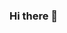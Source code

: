 ### Hi there 👋

<!--
- 🔭 I’m currently working on a memes app with django web framework
- 🌱 I’m currently learning python and database on w3 schools and freecodecamp
- 📫 How to reach me: email: henrymsechu1@gmail.com
- phone: +254758958016
-->
